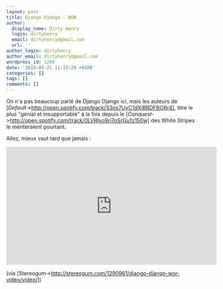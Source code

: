 ```yaml
---
layout: post
title: Django Django - WOR
author:
  display_name: Dirty Henry
  login: dirtyhenry
  email: dirtyhenry@gmail.com
  url: ''
author_login: dirtyhenry
author_email: dirtyhenry@gmail.com
wordpress_id: 1200
date: '2013-03-21 11:15:28 +0100'
categories: []
tags: []
comments: []
---
```

On n'a pas beaucoup parlé de Django Django ici, mais les auteurs de [*Default*->http://open.spotify.com/track/1i3nx7UvC1dXiBRDFBORr4], titre le plus "génial et insupportable" à la fois depuis le [*Conquest*->http://open.spotify.com/track/0LVRIyo9rj7oSrGu1z150w] des White Stripes le mériteraient pourtant.

Allez, mieux vaut tard que jamais :

<iframe width="560" height="315" src="http://www.youtube.com/embed/ojVsXB12zC8" frameborder="0" allowfullscreen></iframe>

(via [Stereogum->http://stereogum.com/1290961/django-django-wor-video/video/])
